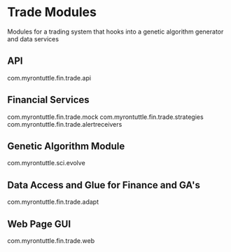 Trade Modules
=============

Modules for a trading system that hooks into a genetic algorithm generator and data services

API
---
com.myrontuttle.fin.trade.api

Financial Services
------------------
com.myrontuttle.fin.trade.mock
com.myrontuttle.fin.trade.strategies
com.myrontuttle.fin.trade.alertreceivers

Genetic Algorithm Module
------------------------
com.myrontuttle.sci.evolve

Data Access and Glue for Finance and GA's
-----------------------------------------
com.myrontuttle.fin.trade.adapt

Web Page GUI
------------
com.myrontuttle.fin.trade.web